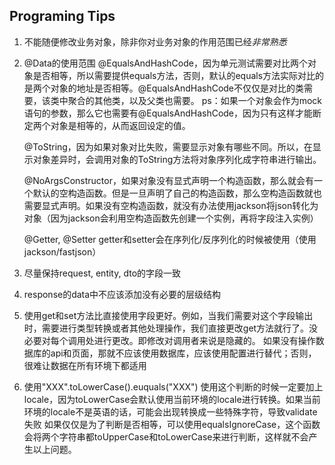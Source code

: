 ## Programing Tips
1. 不能随便修改业务对象，除非你对业务对象的作用范围已经*非常熟悉*
2. @Data的使用范围
    @EqualsAndHashCode，因为单元测试需要对比两个对象是否相等，所以需要提供equals方法，否则，默认的equals方法实际对比的是两个对象的地址是否相等。@EqualsAndHashCode不仅仅是对比的类需要，该类中聚合的其他类，以及父类也需要。
    ps：如果一个对象会作为mock语句的参数，那么它也需要有@EqualsAndHashCode，因为只有这样才能断定两个对象是相等的，从而返回设定的值。
	
    @ToString，因为如果对象对比失败，需要显示对象有哪些不同。所以，在显示对象差异时，会调用对象的ToString方法将对象序列化成字符串进行输出。
	
    @NoArgsConstructor，如果对象没有显式声明一个构造函数，那么就会有一个默认的空构造函数。但是一旦声明了自己的构造函数，那么空构造函数就也需要显式声明。如果没有空构造函数，就没有办法使用jackson将json转化为对象（因为jackson会利用空构造函数先创建一个实例，再将字段注入实例）

    @Getter, @Setter
    getter和setter会在序列化/反序列化的时候被使用（使用jackson/fastjson）
3. 尽量保持request, entity, dto的字段一致
4. response的data中不应该添加没有必要的层级结构
5. 使用get和set方法比直接使用字段更好。例如，当我们需要对这个字段输出时，需要进行类型转换或者其他处理操作，我们直接更改get方法就行了。没必要对每个调用处进行更改。即修改对调用者来说是隐藏的。
    如果没有操作数据库的api和页面，那就不应该使用数据库，应该使用配置进行替代；否则，很难让数据在所有环境下都适用
6. 使用"XXX".toLowerCase().euquals("XXX")
    使用这个判断的时候一定要加上locale，因为toLowerCase会默认使用当前环境的locale进行转换。如果当前环境的locale不是英语的话，可能会出现转换成一些特殊字符，导致validate失败
    如果仅仅是为了判断是否相等，可以使用equalsIgnoreCase，这个函数会将两个字符串都toUpperCase和toLowerCase来进行判断，这样就不会产生以上问题。